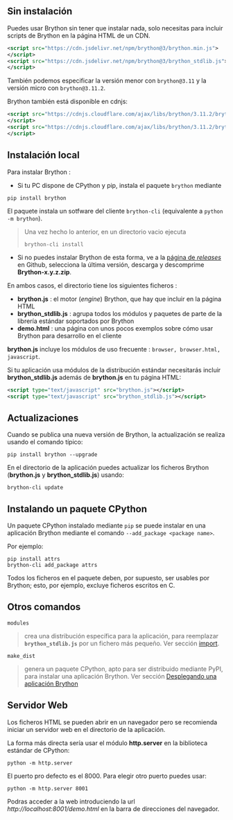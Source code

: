 Sin instalación
-----------------
Puedes usar Brython sin tener que instalar nada, solo necesitas
para incluir scripts de Brython en la página HTML de un CDN.

```xml
<script src="https://cdn.jsdelivr.net/npm/brython@3/brython.min.js">
</script>
<script src="https://cdn.jsdelivr.net/npm/brython@3/brython_stdlib.js">
</script>
```

También podemos especificar la versión menor con `brython@3.11` y la versión
micro con `brython@3.11.2`.

Brython también está disponible en cdnjs:

```xml
<script src="https://cdnjs.cloudflare.com/ajax/libs/brython/3.11.2/brython.min.js">
</script>
<script src="https://cdnjs.cloudflare.com/ajax/libs/brython/3.11.2/brython_stdlib.min.js">
</script>
```

Instalación local
-----------------

Para instalar Brython :

- Si tu PC dispone de CPython y pip, instala el paquete `brython` mediante
```console
pip install brython
```

El paquete instala un sotfware del cliente `brython-cli` (equivalente a `python -m brython`).

> Una vez hecho lo anterior, en un directorio vacio ejecuta
>```console
>brython-cli install
>```

- Si no puedes instalar Brython de esta forma, ve a la [página de _releases_](https://github.com/brython-dev/brython/releases)
en Github, selecciona la última versión, descarga y descomprime __Brython-x.y.z.zip__.

En ambos casos, el directorio tiene los siguientes ficheros :

- __brython.js__ : el motor (*engine*) Brython, que hay que incluir en la página HTML
- __brython_stdlib.js__ : agrupa todos los módulos y paquetes de parte de la librería estándar soportados por Brython
- __demo.html__ : una página con unos pocos exemplos sobre cómo usar Brython
  para desarrollo en el cliente

__brython.js__ incluye los módulos de uso frecuente : `browser, browser.html, javascript`.

Si tu aplicación usa módulos de la distribución estándar necesitarás incluir
 __brython_stdlib.js__ además de __brython.js__ en tu página HTML:

```xml
<script type="text/javascript" src="brython.js"></script>
<script type="text/javascript" src="brython_stdlib.js"></script>
```

Actualizaciones
---------------
Cuando se publica una nueva versión de Brython, la actualización se realiza usando
el comando típico:

```console
pip install brython --upgrade
```

En el directorio de la aplicación puedes actualizar los ficheros Brython
(__brython.js__ y __brython_stdlib.js__) usando:

```console
brython-cli update
```

Instalando un paquete CPython
-----------------------------
Un paquete CPython instalado mediante `pip` se puede instalar en una aplicación Brython
mediante el comando `--add_package <package name>`.

Por ejemplo:
```console
pip install attrs
brython-cli add_package attrs
```

Todos los ficheros en el paquete deben, por supuesto, ser usables por Brython; esto,
por ejemplo, excluye ficheros escritos en C.

Otros comandos
--------------

`modules`

> crea una distribución específica para la aplicación, para reemplazar
> __`brython_stdlib.js`__ por un fichero más pequeño. Ver sección
> [import](import.html).

`make_dist`

> genera un paquete CPython, apto para ser distribuido mediante PyPI, para instalar
> una aplicación Brython. Ver sección [Desplegando una aplicación Brython](deploy.html)

Servidor Web
------------
Los ficheros HTML se pueden abrir en un navegador pero se recomienda iniciar un
servidor web en el directorio de la aplicación.

La forma más directa sería usar el módulo **http.server** en la biblioteca
estándar de CPython:

```console
python -m http.server
```

El puerto pro defecto es el 8000. Para elegir otro puerto puedes usar:

```console
python -m http.server 8001
```

Podras acceder a la web introduciendo la url _http://localhost:8001/demo.html_
 en la barra de direcciones del navegador.